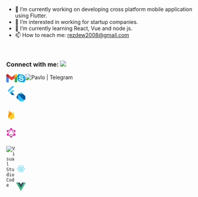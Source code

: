 - 🔭 I’m currently working on developing cross platform mobile application using Flutter.
- 👀 I’m interested in working for startup companies.
- 🌱 I’m currently learning React, Vue and node js.
- 📫 How to reach me: rezdew2008@gmail.com

<!---
golden0809/golden0809 is a ✨ special ✨ repository because its `README.md` (this file) appears on your GitHub profile.
You can click the Preview link to take a look at your changes.
--->

&nbsp;

### Connect with me: <img src="https://media.giphy.com/media/LnQjpWaON8nhr21vNW/giphy.gif" height="32">

[<img align="left" alt="Pavlo | Gmail" height="22px" src="./assets/Gmail.png" />][gmail]
[<img align="left" alt="Pavlo | Skype" height="22px" src="./assets/Skype.png" />][skype]
[<img align="left" alt="Pavlo | Telegram" height="22px" src="./assets/Telegram.png" />][telegram]

&nbsp;

<a href="https://flutter.dev" rel="nofollow"> <img align="left" alt="Flutter" width="26px" src="https://raw.githubusercontent.com/github/explore/80688e429a7d4ef2fca1e82350fe8e3517d3494d/topics/flutter/flutter.png" /></a>

<a href="https://dart.dev" rel="nofollow"><code>
<img align="left" alt="Dart" width="26px" src="https://raw.githubusercontent.com/github/explore/80688e429a7d4ef2fca1e82350fe8e3517d3494d/topics/dart/dart.png" />
</code></a>

<a href="https://firebase.google.com/" rel="nofollow"><code>
<img align="left" alt="Firebase" width="26px" src="https://raw.githubusercontent.com/github/explore/80688e429a7d4ef2fca1e82350fe8e3517d3494d/topics/firebase/firebase.png" />
</code></a>

<a href="https://graphql.org/" rel="nofollow"><code>
<img align="left" alt="GraphQL" width="26px" src="https://raw.githubusercontent.com/github/explore/80688e429a7d4ef2fca1e82350fe8e3517d3494d/topics/graphql/graphql.png" />
</code></a>

<a href="https://code.visualstudio.com/" rel="nofollow"><code>
<img align="left" alt="Visual Studio Code" width="26px" src="https://img.icons8.com/fluent/240/000000/visual-studio-code-2019.png" />
</code></a>

<a href="https://reactjs.org/" rel="nofollow"><code>
<img align="left" alt="React" width="26px" src="https://raw.githubusercontent.com/github/explore/80688e429a7d4ef2fca1e82350fe8e3517d3494d/topics/react/react.png" />
</code></a>

<a href="https://vuejs.org/" rel="nofollow"><code>
<img align="left" alt="Vue" width="26px" src="https://raw.githubusercontent.com/github/explore/80688e429a7d4ef2fca1e82350fe8e3517d3494d/topics/vue/vue.png" />
</code></a>



[gmail]: mailto:rezdew2008@gmail.com
[skype]: https://join.skype.com/invite/agAYFZrAFxXi
[telegram]: https://t.me/Golden0809
